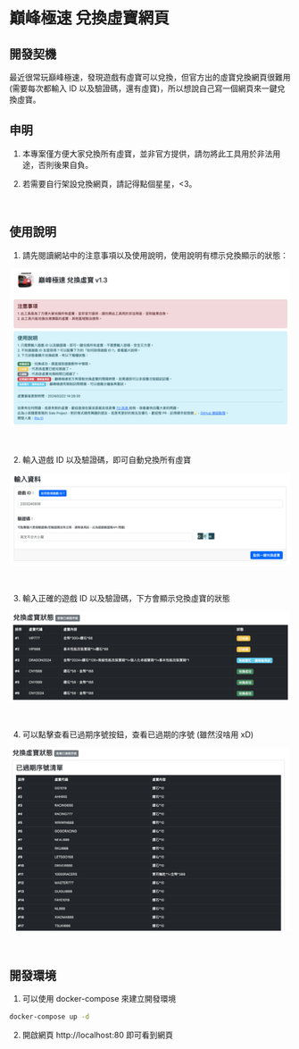 # 巔峰極速 兌換虛寶網頁

## 開發契機

最近很常玩巔峰極速，發現遊戲有虛寶可以兌換，但官方出的虛寶兌換網頁很難用(需要每次都輸入 ID 以及驗證碼，還有虛寶)，所以想說自己寫一個網頁來一鍵兌換虛寶。

## 申明

1. 本專案僅方便大家兌換所有虛寶，並非官方提供，請勿將此工具用於非法用途，否則後果自負。

2. 若需要自行架設兌換網頁，請記得點個星星，<3。

<br>

## 使用說明

1. 請先閱讀網站中的注意事項以及使用說明，使用說明有標示兌換顯示的狀態：

![img](images/1.png)

<br>

2. 輸入遊戲 ID 以及驗證碼，即可自動兌換所有虛寶

![img](images/2.png)

<br>

3. 輸入正確的遊戲 ID 以及驗證碼，下方會顯示兌換虛寶的狀態

![img](images/3.png)

<br>

4. 可以點擊查看已過期序號按鈕，查看已過期的序號 (雖然沒啥用 xD)

![img](images/4.png)

<br>

## 開發環境

1. 可以使用 docker-compose 來建立開發環境

```bash
docker-compose up -d
```

2. 開啟網頁 http://localhost:80 即可看到網頁
